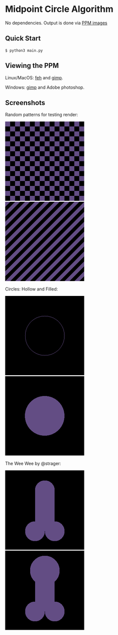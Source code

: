 # Midpoint Circle Algorithm

No dependencies. Output is done via [PPM images](http://netpbm.sourceforge.net/doc/ppm.html)

## Quick Start

```console
$ python3 main.py
```

## Viewing the PPM

Linux/MacOS: [feh](https://feh.finalrewind.org/) and [gimp](https://www.gimp.org/).

Windows: [gimp](https://www.gimp.org/) and Adobe photoshop.

## Screenshots

Random patterns for testing render:

![checker](screenshots/checker.png) ![stripes](screenshots/stripes.png)

Circles: Hollow and Filled:

![hollow](screenshots/hollow.png) ![circle](screenshots/circle.png)

The Wee Wee by @strager:

![weewee](screenshots/wee_wee.png) ![weeweewithhead](screenshots/wee_wee_with_head.png)
